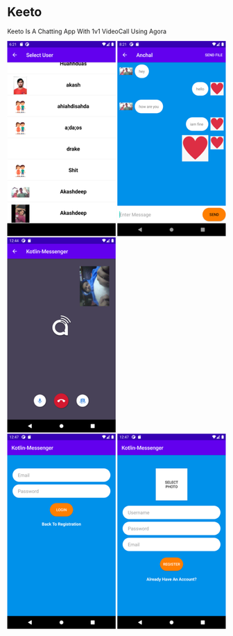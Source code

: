 # Keeto
Keeto Is A Chatting App With 1v1 VideoCall Using Agora

<img src="docs/Screenshot_1606654296.png" width="250px" height="450px">  <img src="docs/Screenshot_1606661517.png" width="250px" height="450px">  <img src="docs/Screenshot_1606677271.png" width="250px" height="450px">  
<img src="docs/Screenshot_1606677438.png" width="250px" height="450px">  <img src="docs/Screenshot_1606677431.png" width="250px" height="450px">
